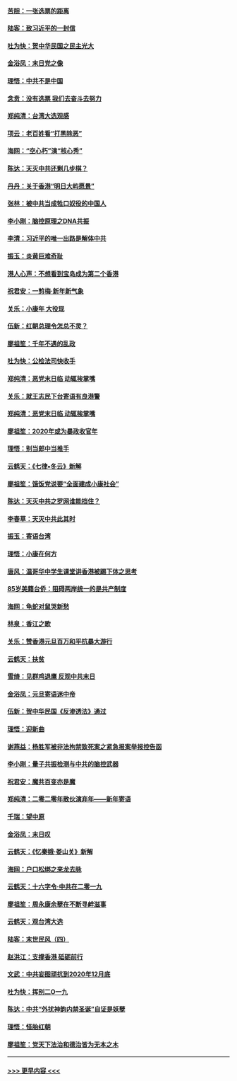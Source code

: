 #### [苦胆：一张选票的距离](../pages/nsc993/n11788914.md?t=01131602) 
#### [陆客：致习近平的一封信](../pages/nsc993/n11788867.md?t=01131602) 
#### [吐为快：贺中华民国之民主光大](../pages/nsc993/n11788618.md?t=01131602) 
#### [金浴凤：末日党之像](../pages/nsc993/n11787475.md?t=01131602) 
#### [理悟：中共不是中国](../pages/nsc993/n11787463.md?t=01131602) 
#### [念贲：没有选票  我们去奋斗去努力](../pages/nsc993/n11787398.md?t=01131602) 
#### [郑纯清：台湾大选观感](../pages/nsc993/n11786210.md?t=01131602) 
#### [项云：老百姓看“打黑除恶”](../pages/nsc993/n11785398.md?t=01131602) 
#### [海网：“空心朽”演“核心秀”](../pages/nsc993/n11783874.md?t=01131602) 
#### [陈达：天灭中共还剩几步棋？](../pages/nsc993/n11783719.md?t=01131602) 
#### [丹丹：关于香港“明日大屿愿景”](../pages/nsc993/n11783273.md?t=01131602) 
#### [张林：被中共当成牲口奴役的中国人](../pages/nsc993/n11782397.md?t=01131602) 
#### [李小刚：脑控原理之DNA共振](../pages/nsc993/n11780962.md?t=01131602) 
#### [李清：习近平的唯一出路是解体中共](../pages/nsc993/n11780866.md?t=01131602) 
#### [振玉：炎黄巨难奇耻](../pages/nsc993/n11779632.md?t=01131602) 
#### [港人心声：不想看到宝岛成为第二个香港](../pages/nsc993/n11778817.md?t=01131602) 
#### [祝君安：一剪梅‧新年新气象](../pages/nsc993/n11776340.md?t=01131602) 
#### [关乐：小康年 大役现](../pages/nsc993/n11774213.md?t=01131602) 
#### [伍新：红朝总理令怎总不灵？](../pages/nsc993/n11770813.md?t=01131602) 
#### [廖祖笙：千年不遇的乱政](../pages/nsc993/n11770373.md?t=01131602) 
#### [吐为快：公检法司快收手](../pages/nsc993/n11770359.md?t=01131602) 
#### [郑纯清：恶党末日临 动辄挨掌嘴](../pages/nsc993/n11769912.md?t=01131602) 
#### [关乐：就王志民下台寄语有良港警](../pages/nsc993/n11769903.md?t=01131602) 
#### [郑纯清：恶党末日临 动辄挨掌嘴](../pages/nsc993/n11769356.md?t=01131602) 
#### [廖祖笙：2020年或为暴政收官年](../pages/nsc993/n11768216.md?t=01131602) 
#### [理悟：别当郎中当推手](../pages/nsc993/n11768243.md?t=01131602) 
#### [云鹤天：《七律▪冬云》新解](../pages/nsc993/n11768204.md?t=01131602) 
#### [廖祖笙：饿饭党说要“全面建成小康社会”](../pages/nsc993/n11767482.md?t=01131602) 
#### [陈达：天灭中共之罗网谁能挡住？](../pages/nsc993/n11767465.md?t=01131602) 
#### [李春草：天灭中共此其时](../pages/nsc993/n11767452.md?t=01131602) 
#### [振玉：寄语台湾](../pages/nsc993/n11767432.md?t=01131602) 
#### [理悟：小康在何方](../pages/nsc993/n11767394.md?t=01131602) 
#### [唐风：温哥华中学生课堂讲香港被踢下体之思考](../pages/nsc993/n11766848.md?t=01131602) 
#### [85岁美籍台侨：阻碍两岸统一的是共产制度](../pages/nsc993/n11765043.md?t=01131602) 
#### [海网：龟蛇对鼠哭新愁](../pages/nsc993/n11764895.md?t=01131602) 
#### [林泉：香江之歌](../pages/nsc993/n11764415.md?t=01131602) 
#### [关乐：赞香港元旦百万和平抗暴大游行](../pages/nsc993/n11764382.md?t=01131602) 
#### [云鹤天：扶贫](../pages/nsc993/n11764245.md?t=01131602) 
#### [雪绮：见群鸡退鹰  反观中共末日](../pages/nsc993/n11762112.md?t=01131602) 
#### [金浴凤：元旦寄语迷中帝](../pages/nsc993/n11761788.md?t=01131602) 
#### [伍新：贺中华民国《反渗透法》通过](../pages/nsc993/n11761994.md?t=01131602) 
#### [理悟：迎新曲](../pages/nsc993/n11761152.md?t=01131602) 
#### [谢燕益：杨胜军被非法拘禁致死案之紧急报案举报控告函](../pages/nsc993/n11756134.md?t=01131602) 
#### [李小刚：量子共振检测与中共的脑控武器](../pages/nsc993/n11754518.md?t=01131602) 
#### [祝君安：魔共百变亦是魔](../pages/nsc993/n11754469.md?t=01131602) 
#### [郑纯清：二零二零年散伙演弃年——新年寄语](../pages/nsc993/n11754195.md?t=01131602) 
#### [千瑞：望中原](../pages/nsc993/n11754159.md?t=01131602) 
#### [金浴凤：末日叹](../pages/nsc993/n11752359.md?t=01131602) 
#### [云鹤天：《忆秦娥‧娄山关》新解](../pages/nsc993/n11752348.md?t=01131602) 
#### [海网：户口松绑之来龙去脉](../pages/nsc993/n11752328.md?t=01131602) 
#### [云鹤天：十六字令‧中共在二零一九](../pages/nsc993/n11752305.md?t=01131602) 
#### [廖祖笙：周永康余孽在不断寻衅滋事](../pages/nsc993/n11751013.md?t=01131602) 
#### [云鹤天：观台湾大选](../pages/nsc993/n11751007.md?t=01131602) 
#### [陆客：末世民风（四）](../pages/nsc993/n11749203.md?t=01131602) 
#### [赵洪江：支撑香港 砥砺前行](../pages/nsc993/n11748482.md?t=01131602) 
#### [文武：中共妄图顽抗到2020年12月底](../pages/nsc993/n11748446.md?t=01131602) 
#### [吐为快：挥别二O一九](../pages/nsc993/n11748411.md?t=01131602) 
#### [陈达：中共“外扰神韵内禁圣诞”自证是妖孽](../pages/nsc993/n11748226.md?t=01131602) 
#### [理悟：怪胎红朝](../pages/nsc993/n11748206.md?t=01131602) 
#### [廖祖笙：党天下法治和德治皆为无本之木](../pages/nsc993/n11748135.md?t=01131602) 

----
#### [ >>> 更早内容 <<< ](../indexes/nsc993-earlier.md)
